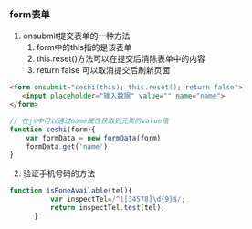 ### form表单
1. onsubmit提交表单的一种方法
    1. form中的this指的是该表单
    2. this.reset()方法可以在提交后清除表单中的内容
    3. return false 可以取消提交后刷新页面
```html
<form onsubmit="ceshi(this); this.reset(); return false">
   <input placeholder="输入数据" value="" name="name">
</form>
```

```js
// 在js中可以通过name属性获取到元素的value值
function ceshi(form){
    var formData = new formData(form)
    formData.get('name')
}
```

2. 验证手机号码的方法
```js
function isPoneAvailable(tel){
          var inspectTel=/^1[34578]\d{9}$/;
          return inspectTel.test(tel);
      }
```